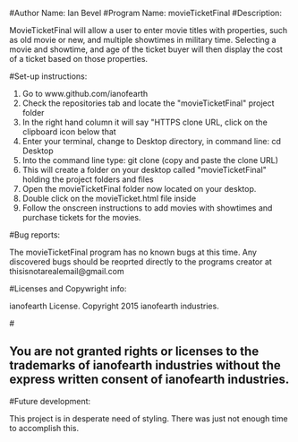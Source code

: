#Author Name: Ian Bevel
#Program Name: movieTicketFinal
#Description: 
<p>MovieTicketFinal will allow a user to enter movie titles with properties, such as old movie or new, and multiple showtimes in military time.  Selecting a movie and showtime, and age of the ticket buyer will then display the cost of a ticket based on those properties.</p>
#Set-up instructions: 
<ol>
<li>Go to www.github.com/ianofearth</li>
<li>Check the repositories tab and locate the "movieTicketFinal" project folder</li>
<li>In the right hand column it will say "HTTPS clone URL, click on the clipboard icon below that</li>
<li>Enter your terminal, change to Desktop directory, in command line: cd Desktop</li>
<li>Into the command line type: git clone (copy and paste the clone URL)</li>
<li>This will create a folder on your desktop called "movieTicketFinal" holding the project folders and files</li>
<li>Open the movieTicketFinal folder now located on your desktop.</li>
<li>Double click on the movieTicket.html file inside</li>
<li>Follow the onscreen instructions to add movies with showtimes and purchase tickets for the movies.</li>
</ol>
</p>
#Bug reports: 
<p>The movieTicketFinal program has no known bugs at this time.  Any discovered bugs should be reoprted directly to the programs creator at thisisnotarealemail@gmail.com</p>
#Licenses and Copywright info: <p>ianofearth License.  Copyright 2015 ianofearth industries.</p>
#<h2>You are not granted rights or licenses to the trademarks of ianofearth industries without the express written consent of ianofearth industries.</h2>
#Future development:
<p>This project is in desperate need of styling.  There was just not enough time to accomplish this.</p>


